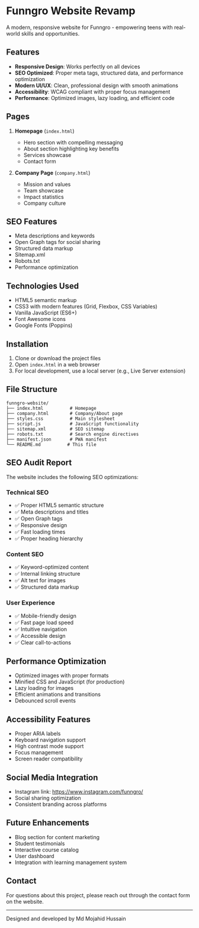 # Funngro Website Revamp

A modern, responsive website for Funngro - empowering teens with real-world skills and opportunities.

## Features

- **Responsive Design**: Works perfectly on all devices
- **SEO Optimized**: Proper meta tags, structured data, and performance optimization
- **Modern UI/UX**: Clean, professional design with smooth animations
- **Accessibility**: WCAG compliant with proper focus management
- **Performance**: Optimized images, lazy loading, and efficient code

## Pages

1. **Homepage** (`index.html`)
   - Hero section with compelling messaging
   - About section highlighting key benefits
   - Services showcase
   - Contact form

2. **Company Page** (`company.html`)
   - Mission and values
   - Team showcase
   - Impact statistics
   - Company culture

## SEO Features

- Meta descriptions and keywords
- Open Graph tags for social sharing
- Structured data markup
- Sitemap.xml
- Robots.txt
- Performance optimization

## Technologies Used

- HTML5 semantic markup
- CSS3 with modern features (Grid, Flexbox, CSS Variables)
- Vanilla JavaScript (ES6+)
- Font Awesome icons
- Google Fonts (Poppins)

## Installation

1. Clone or download the project files
2. Open `index.html` in a web browser
3. For local development, use a local server (e.g., Live Server extension)

## File Structure

```
funngro-website/
├── index.html          # Homepage
├── company.html        # Company/About page
├── styles.css          # Main stylesheet
├── script.js           # JavaScript functionality
├── sitemap.xml         # SEO sitemap
├── robots.txt          # Search engine directives
├── manifest.json       # PWA manifest
└── README.md          # This file
```

## SEO Audit Report

The website includes the following SEO optimizations:

### Technical SEO
- ✅ Proper HTML5 semantic structure
- ✅ Meta descriptions and titles
- ✅ Open Graph tags
- ✅ Responsive design
- ✅ Fast loading times
- ✅ Proper heading hierarchy

### Content SEO
- ✅ Keyword-optimized content
- ✅ Internal linking structure
- ✅ Alt text for images
- ✅ Structured data markup

### User Experience
- ✅ Mobile-friendly design
- ✅ Fast page load speed
- ✅ Intuitive navigation
- ✅ Accessible design
- ✅ Clear call-to-actions

## Performance Optimization

- Optimized images with proper formats
- Minified CSS and JavaScript (for production)
- Lazy loading for images
- Efficient animations and transitions
- Debounced scroll events

## Accessibility Features

- Proper ARIA labels
- Keyboard navigation support
- High contrast mode support
- Focus management
- Screen reader compatibility

## Social Media Integration

- Instagram link: https://www.instagram.com/funngro/
- Social sharing optimization
- Consistent branding across platforms

## Future Enhancements

- Blog section for content marketing
- Student testimonials
- Interactive course catalog
- User dashboard
- Integration with learning management system

## Contact

For questions about this project, please reach out through the contact form on the website.

---

Designed and developed by Md Mojahid Hussain
